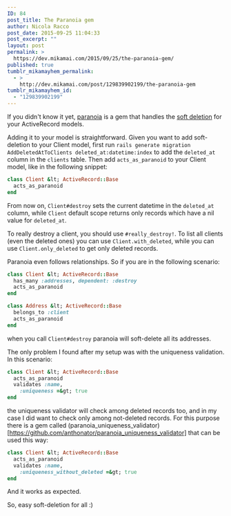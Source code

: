 ```yaml
---
ID: 84
post_title: The Paranoia gem
author: Nicola Racco
post_date: 2015-09-25 11:04:33
post_excerpt: ""
layout: post
permalink: >
  https://dev.mikamai.com/2015/09/25/the-paranoia-gem/
published: true
tumblr_mikamayhem_permalink:
  - >
    http://dev.mikamai.com/post/129839902199/the-paranoia-gem
tumblr_mikamayhem_id:
  - "129839902199"
---
```

If you didn't know it yet, [paranoia](https://github.com/radar/paranoia) is a gem that handles the [soft deletion](http://www.25hoursaday.com/weblog/2009/11/23/BuildingScalableDatabasesPerspectivesOnTheWarOnSoftDeletes.aspx) for your ActiveRecord models.
<!--more-->

Adding it to your model is straightforward. Given you want to add soft-deletion to your Client model, first run `rails generate migration AddDeletedAtToClients deleted_at:datetime:index` to add the `deleted_at` column in the `clients` table. Then add `acts_as_paranoid` to your Client model, like in the following snippet:

```ruby
class Client &lt; ActiveRecord::Base
  acts_as_paranoid
end
```

From now on, `Client#destroy` sets the current datetime in the `deleted_at` column, while `Client` default scope returns only records which have a nil value for `deleted_at`.

To really destroy a client, you should use `#really_destroy!`.
To list all clients (even the deleted ones) you can use `Client.with_deleted`, while you can use `Client.only_deleted` to get only deleted records.

Paranoia even follows relationships. So if you are in the following scenario:

```ruby
class Client &lt; ActiveRecord::Base
  has_many :addresses, dependent: :destroy
  acts_as_paranoid
end

class Address &lt; ActiveRecord::Base
  belongs_to :client
  acts_as_paranoid
end
```

when you call `Client#destroy` paranoia will soft-delete all its addresses.

The only problem I found after my setup was with the uniqueness validation. In this scenario:

```ruby
class Client &lt; ActiveRecord::Base
  acts_as_paranoid
  validates :name,
    :uniqueness =&gt; true
end
```

the uniqueness validator will check among deleted records too, and in my case I did want to check only among not-deleted records.
For this purpose there is a gem called (paranoia_uniqueness_validator)[https://github.com/anthonator/paranoia_uniqueness_validator] that can be used this way:

```ruby
class Client &lt; ActiveRecord::Base
  acts_as_paranoid
  validates :name,
    :uniqueness_without_deleted =&gt; true
end
```

And it works as expected.

So, easy soft-deletion for all :)